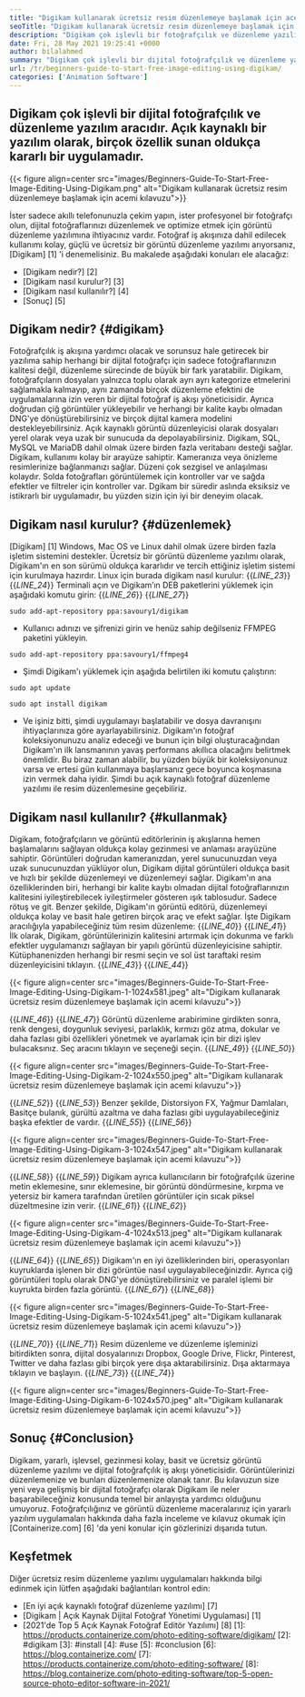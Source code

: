 ```yaml
---
title: "Digikam kullanarak ücretsiz resim düzenlemeye başlamak için acemi kılavuzu" 
seoTitle: "Digikam kullanarak ücretsiz resim düzenlemeye başlamak için acemi kılavuzu" 
description: "Digikam çok işlevli bir fotoğrafçılık ve düzenleme yazılım aracıdır. Açık kaynaklı bir yazılım olarak, birçok özellik sunan oldukça kararlı bir uygulamadır." 
date: Fri, 28 May 2021 19:25:41 +0000
author: bilalahmed
summary: "Digikam çok işlevli bir dijital fotoğrafçılık ve düzenleme yazılım aracıdır. Açık kaynaklı bir yazılım olarak, birçok özellik sunan oldukça kararlı bir uygulamadır." 
url: /tr/beginners-guide-to-start-free-image-editing-using-digikam/
categories: ['Animation Software']
---
```


## Digikam çok işlevli bir dijital fotoğrafçılık ve düzenleme yazılım aracıdır. Açık kaynaklı bir yazılım olarak, birçok özellik sunan oldukça kararlı bir uygulamadır.

{{< figure align=center src="images/Beginners-Guide-To-Start-Free-Image-Editing-Using-Digikam.png" alt="Digikam kullanarak ücretsiz resim düzenlemeye başlamak için acemi kılavuzu">}}

İster sadece akıllı telefonunuzla çekim yapın, ister profesyonel bir fotoğrafçı olun, dijital fotoğraflarınızı düzenlemek ve optimize etmek için görüntü düzenleme yazılımına ihtiyacınız vardır. Fotoğraf iş akışınıza dahil edilecek kullanımı kolay, güçlü ve ücretsiz bir görüntü düzenleme yazılımı arıyorsanız, [Digikam] [1] 'i denemelisiniz. Bu makalede aşağıdaki konuları ele alacağız:
  * [Digikam nedir?] [2]
  * [Digikam nasıl kurulur?] [3]
  * [Digikam nasıl kullanılır?] [4]
  * [Sonuç] [5]

## Digikam nedir? {#digikam}
Fotoğrafçılık iş akışına yardımcı olacak ve sorunsuz hale getirecek bir yazılıma sahip herhangi bir dijital fotoğrafçı için sadece fotoğraflarınızın kalitesi değil, düzenleme sürecinde de büyük bir fark yaratabilir. Digikam, fotoğrafçıların dosyaları yalnızca toplu olarak ayrı ayrı kategorize etmelerini sağlamakla kalmayıp, aynı zamanda birçok düzenleme efektini de uygulamalarına izin veren bir dijital fotoğraf iş akışı yöneticisidir. Ayrıca doğrudan çiğ görüntüler yükleyebilir ve herhangi bir kalite kaybı olmadan DNG'ye dönüştürebilirsiniz ve birçok dijital kamera modelini destekleyebilirsiniz. Açık kaynaklı görüntü düzenleyicisi olarak dosyaları yerel olarak veya uzak bir sunucuda da depolayabilirsiniz. Digikam, SQL, MySQL ve MariaDB dahil olmak üzere birden fazla veritabanı desteği sağlar.
Digikam, kullanımı kolay bir arayüze sahiptir. Kameranıza veya önizleme resimlerinize bağlanmanızı sağlar. Düzeni çok sezgisel ve anlaşılması kolaydır. Solda fotoğrafları görüntülemek için kontroller var ve sağda efektler ve filtreler için kontroller var. Dgikam bir süredir aslında eksiksiz ve istikrarlı bir uygulamadır, bu yüzden sizin için iyi bir deneyim olacak.

## Digikam nasıl kurulur? {#düzenlemek}
[Digikam] [1] Windows, Mac OS ve Linux dahil olmak üzere birden fazla işletim sistemini destekler. Ücretsiz bir görüntü düzenleme yazılımı olarak, Digikam'ın en son sürümü oldukça kararlıdır ve tercih ettiğiniz işletim sistemi için kurulmaya hazırdır.
Linux için burada digikam nasıl kurulur:
{{_LINE_23_}}
{{_LINE_24_}}
    Terminali açın ve Digikam’ın DEB paketlerini yüklemek için aşağıdaki komutu girin:
{{_LINE_26_}}
{{_LINE_27_}}
```
sudo add-apt-repository ppa:savoury1/digikam
```
  * Kullanıcı adınızı ve şifrenizi girin ve henüz sahip değilseniz FFMPEG paketini yükleyin.
```
sudo add-apt-repository ppa:savoury1/ffmpeg4
```
  * Şimdi Digikam'ı yüklemek için aşağıda belirtilen iki komutu çalıştırın:
```
sudo apt update
```
```
sudo apt install digikam
```
  * Ve işiniz bitti, şimdi uygulamayı başlatabilir ve dosya davranışını ihtiyaçlarınıza göre ayarlayabilirsiniz.
Digikam'ın fotoğraf koleksiyonunuzu analiz edeceği ve bunun için bilgi oluşturacağından Digikam'ın ilk lansmanının yavaş performans akıllıca olacağını belirtmek önemlidir. Bu biraz zaman alabilir, bu yüzden büyük bir koleksiyonunuz varsa ve ertesi gün kullanmaya başlarsanız gece boyunca koşmasına izin vermek daha iyidir. Şimdi bu açık kaynaklı fotoğraf düzenleme yazılımı ile resim düzenlemesine geçebiliriz.

## Digikam nasıl kullanılır? {#kullanmak}
Digikam, fotoğrafçıların ve görüntü editörlerinin iş akışlarına hemen başlamalarını sağlayan oldukça kolay gezinmesi ve anlaması arayüzüne sahiptir. Görüntüleri doğrudan kameranızdan, yerel sunucunuzdan veya uzak sunucunuzdan yüklüyor olun, Digikam dijital görüntüleri oldukça basit ve hızlı bir şekilde düzenlemeyi ve düzenlemeyi sağlar.
Digikam'ın ana özelliklerinden biri, herhangi bir kalite kaybı olmadan dijital fotoğraflarınızın kalitesini iyileştirebilecek iyileştirmeler gösteren ışık tablosudur. Sadece rötuş ve git. Benzer şekilde, Digikam'ın görüntü editörü, düzenlemeyi oldukça kolay ve basit hale getiren birçok araç ve efekt sağlar.
İşte Digikam aracılığıyla yapabileceğiniz tüm resim düzenleme:
{{_LINE_40_}}
{{_LINE_41_}}
    İlk olarak, Digikam, görüntülerinizin kalitesini artırmak için dokunma ve farklı efektler uygulamanızı sağlayan bir yapılı görüntü düzenleyicisine sahiptir. Kütüphanenizden herhangi bir resmi seçin ve sol üst taraftaki resim düzenleyicisini tıklayın.
{{_LINE_43_}}
{{_LINE_44_}}

{{< figure align=center src="images/Beginners-Guide-To-Start-Free-Image-Editing-Using-Digikam-1-1024x581.jpeg" alt="Digikam kullanarak ücretsiz resim düzenlemeye başlamak için acemi kılavuzu">}}

{{_LINE_46_}}
{{_LINE_47_}}
    Görüntü düzenleme arabirimine girdikten sonra, renk dengesi, doygunluk seviyesi, parlaklık, kırmızı göz atma, dokular ve daha fazlası gibi özellikleri yönetmek ve ayarlamak için bir dizi işlev bulacaksınız. Seç aracını tıklayın ve seçeneği seçin.
{{_LINE_49_}}
{{_LINE_50_}}

{{< figure align=center src="images/Beginners-Guide-To-Start-Free-Image-Editing-Using-Digikam-2-1024x550.jpeg" alt="Digikam kullanarak ücretsiz resim düzenlemeye başlamak için acemi kılavuzu">}}

{{_LINE_52_}}
{{_LINE_53_}}
    Benzer şekilde, Distorsiyon FX, Yağmur Damlaları, Basitçe bulanık, gürültü azaltma ve daha fazlası gibi uygulayabileceğiniz başka efektler de vardır.
{{_LINE_55_}}
{{_LINE_56_}}

{{< figure align=center src="images/Beginners-Guide-To-Start-Free-Image-Editing-Using-Digikam-3-1024x547.jpeg" alt="Digikam kullanarak ücretsiz resim düzenlemeye başlamak için acemi kılavuzu">}}

{{_LINE_58_}}
{{_LINE_59_}}
    Digikam ayrıca kullanıcıların bir fotoğrafçılık üzerine metin eklemesine, sınır eklemesine, bir görüntü döndürmesine, kırpma ve yetersiz bir kamera tarafından üretilen görüntüler için sıcak piksel düzeltmesine izin verir.
{{_LINE_61_}}
{{_LINE_62_}}

{{< figure align=center src="images/Beginners-Guide-To-Start-Free-Image-Editing-Using-Digikam-4-1024x513.jpeg" alt="Digikam kullanarak ücretsiz resim düzenlemeye başlamak için acemi kılavuzu">}}

{{_LINE_64_}}
{{_LINE_65_}}
    Digikam'ın en iyi özelliklerinden biri, operasyonları kuyruklarda işlenen bir dizi görüntüe nasıl uygulayabileceğinizdir. Ayrıca çiğ görüntüleri toplu olarak DNG'ye dönüştürebilirsiniz ve paralel işlemi bir kuyrukta birden fazla görüntü.
{{_LINE_67_}}
{{_LINE_68_}}

{{< figure align=center src="images/Beginners-Guide-To-Start-Free-Image-Editing-Using-Digikam-5-1024x541.jpeg" alt="Digikam kullanarak ücretsiz resim düzenlemeye başlamak için acemi kılavuzu">}}

{{_LINE_70_}}
{{_LINE_71_}}
    Resim düzenleme ve düzenleme işleminizi bitirdikten sonra, dijital dosyalarınızı Dropbox, Google Drive, Flickr, Pinterest, Twitter ve daha fazlası gibi birçok yere dışa aktarabilirsiniz. Dışa aktarmaya tıklayın ve başlayın.
{{_LINE_73_}}
{{_LINE_74_}}

{{< figure align=center src="images/Beginners-Guide-To-Start-Free-Image-Editing-Using-Digikam-6-1024x570.jpeg" alt="Digikam kullanarak ücretsiz resim düzenlemeye başlamak için acemi kılavuzu">}}


## Sonuç {#Conclusion}
Digikam, yararlı, işlevsel, gezinmesi kolay, basit ve ücretsiz görüntü düzenleme yazılımı ve dijital fotoğrafçılık iş akışı yöneticisidir. Görüntülerinizi düzenlemenize ve bunları düzenlemenize olanak tanır. Bu kılavuzun size yeni veya gelişmiş bir dijital fotoğrafçı olarak Digikam ile neler başarabileceğiniz konusunda temel bir anlayışta yardımcı olduğunu umuyoruz. Fotoğrafçılığınız ve görüntü düzenleme maceralarınız için yararlı yazılım uygulamaları hakkında daha fazla inceleme ve kılavuz okumak için [Containerize.com] [6] 'da yeni konular için gözlerinizi dışarıda tutun.

## Keşfetmek
Diğer ücretsiz resim düzenleme yazılımı uygulamaları hakkında bilgi edinmek için lütfen aşağıdaki bağlantıları kontrol edin:
  * [En iyi açık kaynaklı fotoğraf düzenleme yazılımı] [7]
  * [Digikam | Açık Kaynak Dijital Fotoğraf Yönetimi Uygulaması] [1]
  * [2021'de Top 5 Açık Kaynak Fotoğraf Editör Yazılımı] [8]
[1]: https://products.containerize.com/photo-editing-software/digikam/
[2]: #digikam
[3]: #install
[4]: #use
[5]: #conclusion
[6]: https://blog.containerize.com/
[7]: https://products.containerize.com/photo-editing-software/
[8]: https://blog.containerize.com/photo-editing-software/top-5-open-source-photo-editor-software-in-2021/
